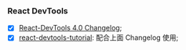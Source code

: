 <!--
abbrlink: 9l5ruk3t
-->

### React DevTools

- [x] [React-DevTools 4.0 Changelog](https://github.com/facebook/react/blob/master/packages/react-devtools/CHANGELOG.md#400-august-15-2019);
- [x] [react-devtools-tutorial](https://react-devtools-tutorial.now.sh): 配合上面 Changelog 使用;
